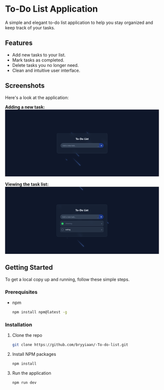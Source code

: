 # To-Do List Application

A simple and elegant to-do list application to help you stay organized and keep track of your tasks.

## Features

- Add new tasks to your list.
- Mark tasks as completed.
- Delete tasks you no longer need.
- Clean and intuitive user interface.

## Screenshots

Here's a look at the application:

**Adding a new task:**
![Adding a task](https://github.com/bryyiaan/-To-do-list/blob/dbca0801be10408216af7789624086bb3dd8124d/321.png)

**Viewing the task list:**
![Task list](https://github.com/bryyiaan/-To-do-list/blob/dbca0801be10408216af7789624086bb3dd8124d/123.png)

## Getting Started

To get a local copy up and running, follow these simple steps.

### Prerequisites

- npm
  ```sh
  npm install npm@latest -g
  ```

### Installation

1.  Clone the repo
    ```sh
    git clone https://github.com/bryyiaan/-To-do-list.git
    ```
2.  Install NPM packages
    ```sh
    npm install
    ```
3.  Run the application
    ```sh
    npm run dev
    ```
